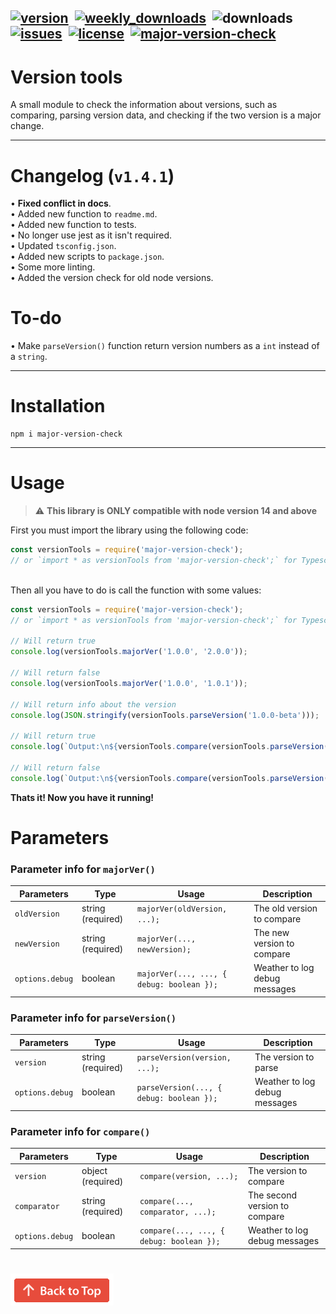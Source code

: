 [![version](https://img.shields.io/npm/v/major-version-check?color=blueviolet&style=for-the-badge "Version")](https://github.com/KK-Designs/version-tools/releases/tag/v1.3.3)
‎
[![weekly_downloads](https://img.shields.io/npm/dw/major-version-check?color=blue&style=for-the-badge "Weekly Downloads")](https://www.npmjs.com/package/major-version-check#:~:text=Weekly%20Downloads)
‎
![downloads](https://badgen.net/npm/dt/major-version-check "Downloads")
‎
[![issues](https://img.shields.io/github/issues/KK-Designs/KK-Designs/version-tools?style=for-the-badge "Issues")](https://github.com/KK-Designs/version-tools/issues)
‎
[![license](https://img.shields.io/github/license/KK-Designs/version-tools?color=important&style=for-the-badge "License")](https://github.com/KK-Designs/version-tools/blob/master/LICENSE)
‎
[![major-version-check](https://nodei.co/npm/major-version-check.png "Major-version-check on NPM")](https://www.npmjs.com/package/major-version-check)
---

# Version tools
A small module to check the information about versions, such as comparing, parsing version data, and checking if the two version is a major change.

---

# Changelog (`v1.4.1`)

• **Fixed conflict in docs**. \
• Added new function to `readme.md`. \
• Added new function to tests. \
• No longer use jest as it isn't required. \
• Updated `tsconfig.json`. \
• Added new scripts to `package.json`. \
• Some more linting. \
• Added the version check for old node versions.

# To-do
• Make `parseVersion()` function return version numbers as a `int` instead of a `string`.

---

# Installation

```sh-session
npm i major-version-check
```

---

# Usage

> ⚠ **This library is ONLY compatible with node version 14 and above**

First you must import the library using the following code:
```javascript
const versionTools = require('major-version-check');
// or `import * as versionTools from 'major-version-check';` for Typescript users
```
\
Then all you have to do is call the function with some values:
```javascript
const versionTools = require('major-version-check');
// or `import * as versionTools from 'major-version-check';` for Typescript users

// Will return true
console.log(versionTools.majorVer('1.0.0', '2.0.0'));

// Will return false
console.log(versionTools.majorVer('1.0.0', '1.0.1'));

// Will return info about the version
console.log(JSON.stringify(versionTools.parseVersion('1.0.0-beta')));

// Will return true
console.log(`Output:\n${versionTools.compare(versionTools.parseVersion('1.0.1'), versionTools.parseVersion('1.0.0'), { type: 'greaterThan' })}`);

// Will return false
console.log(`Output:\n${versionTools.compare(versionTools.parseVersion('1.0.1'), versionTools.parseVersion('1.0.0'), { type: 'lessThan' })}`);
```
**Thats it! Now you have it running!**

# Parameters
### Parameter info for `majorVer()`

| Parameters    | Type    | Usage                                  | Description                   |
|---------------|---------|----------------------------------------|-------------------------------|
| `oldVersion`    | string (required) | `majorVer(oldVersion, ...);`              | The old version to compare    |
| `newVersion`    | string (required) | `majorVer(..., newVersion);`              | The new version to compare |
| `options.debug` | boolean | `majorVer(..., ..., { debug: boolean });` | Weather to log debug messages |

### Parameter info for `parseVersion()`

| Parameters    | Type    | Usage                                  | Description                   |
|---------------|---------|----------------------------------------|-------------------------------|
| `version`    | string (required) | `parseVersion(version, ...);`              | The version to parse    |
| `options.debug` | boolean | `parseVersion(..., { debug: boolean });` | Weather to log debug messages |

### Parameter info for `compare()`

| Parameters    | Type    | Usage                                  | Description                   |
|---------------|---------|----------------------------------------|-------------------------------|
| `version`    | object (required) | `compare(version, ...);`              | The version to compare    |
| `comparator`    | string (required) | `compare(..., comparator, ...);`              | The second version to compare    |
| `options.debug` | boolean | `compare(..., ..., { debug: boolean });` | Weather to log debug messages |

#
[![](backToTop.png?raw=true "Back to top")](#readme)
